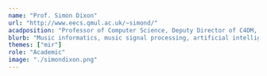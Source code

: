 ```yaml
---
name: "Prof. Simon Dixon"
url: "http://www.eecs.qmul.ac.uk/~simond/"
acadposition: "Professor of Computer Science, Deputy Director of C4DM, Director of the AIM CDT"
blurb: "Music informatics, music signal processing, artificial intelligence, music cognition; extraction of musical content (e.g. rhythm, harmony, intonation) from audio signals: beat tracking, audio alignment, chord and note transcription, singing intonation; using signal processing approaches, probabilistic models, and deep learning."
themes: ["mir"]
role: "Academic"
image: "./simondixon.png"
---
```

